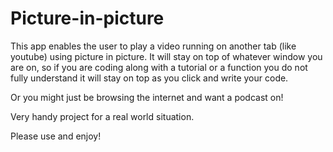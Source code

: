 # Picture-in-picture
This app enables the user to play a video running on another tab (like youtube) using picture in picture.
It will stay on top of whatever window you are on, so if you are coding along with a tutorial or a function you do not fully understand it will stay on top as you click and write your code.

Or you might just be browsing the internet and want a podcast on!

Very handy project for a real world situation. 

Please use and enjoy!
